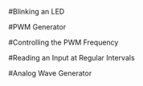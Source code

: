 #Blinking an LED

#PWM Generator

#Controlling the PWM Frequency

#Reading an Input at Regular Intervals

#Analog Wave Generator
